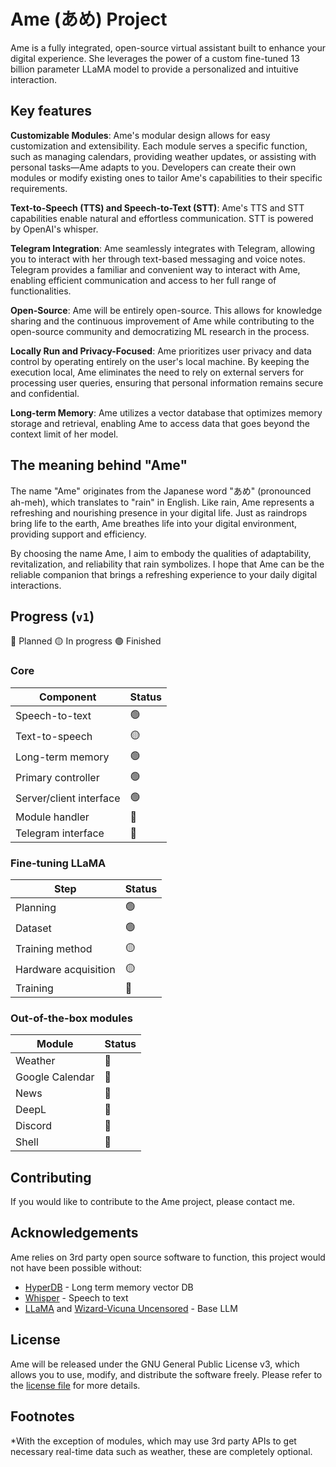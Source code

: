 # Ame (あめ) Project
Ame is a fully integrated, open-source virtual assistant built to enhance your digital experience. She leverages the power of a custom fine-tuned 13 billion parameter LLaMA model to provide a personalized and intuitive interaction.

## Key features 
**Customizable Modules**: Ame's modular design allows for easy customization and extensibility. Each module serves a specific function, such as managing calendars, providing weather updates, or assisting with personal tasks—Ame adapts to you. Developers can create their own modules or modify existing ones to tailor Ame's capabilities to their specific requirements.

**Text-to-Speech (TTS) and Speech-to-Text (STT)**: Ame's TTS and STT capabilities enable natural and effortless communication. STT is powered by OpenAI's whisper.

**Telegram Integration**: Ame seamlessly integrates with Telegram, allowing you to interact with her through text-based messaging and voice notes. Telegram provides a familiar and convenient way to interact with Ame, enabling efficient communication and access to her full range of functionalities.

**Open-Source**: Ame will be entirely open-source. This allows for knowledge sharing and the continuous improvement of Ame while contributing to the open-source community and democratizing ML research in the process.

**Locally Run and Privacy-Focused**: Ame prioritizes user privacy and data control by operating entirely on the user's local machine. By keeping the execution local, Ame eliminates the need to rely on external servers for processing user queries, ensuring that personal information remains secure and confidential.

**Long-term Memory**: Ame utilizes a vector database that optimizes memory storage and retrieval, enabling Ame to access data that goes beyond the context limit of her model.

## The meaning behind "Ame"
The name "Ame" originates from the Japanese word "あめ" (pronounced ah-meh), which translates to "rain" in English. Like rain, Ame represents a refreshing and nourishing presence in your digital life. Just as raindrops bring life to the earth, Ame breathes life into your digital environment, providing support and efficiency.

By choosing the name Ame, I aim to embody the qualities of adaptability, revitalization, and reliability that rain symbolizes. I hope that Ame can be the reliable companion that brings a refreshing experience to your daily digital interactions.

## Progress (`v1`)
🔴 Planned
🟡 In progress
🟢 Finished

### Core

Component                     | Status 
----------------------------- | -----
Speech-to-text                |  🟢
Text-to-speech                |  🟡
Long-term memory              |  🟢
Primary controller            |  🟢
Server/client interface       |  🟢
Module handler                |  🔴
Telegram interface            |  🔴

### Fine-tuning LLaMA

Step                          | Status 
----------------------------- | -----
Planning                      |  🟢
Dataset                       |  🟢
Training method               |  🟡
Hardware acquisition          |  🟡
Training                      |  🔴

### Out-of-the-box modules

Module                        | Status 
----------------------------- | -----
Weather                       |  🔴
Google Calendar               |  🔴
News                          |  🔴
DeepL                         |  🔴
Discord                       |  🔴
Shell                         |  🔴

## Contributing
If you would like to contribute to the Ame project, please contact me.

## Acknowledgements 
Ame relies on 3rd party open source software to function, this project would not have been possible without:

- [HyperDB](https://github.com/jdagdelen/hyperDB) - Long term memory vector DB
- [Whisper](https://github.com/openai/whisper) - Speech to text
- [LLaMA](https://github.com/facebookresearch/llama) and [Wizard-Vicuna Uncensored](https://huggingface.co/ehartford/Wizard-Vicuna-13B-Uncensored) - Base LLM

## License
Ame will be released under the GNU General Public License v3, which allows you to use, modify, and distribute the software freely. Please refer to the [license file](https://github.com/Expl0dingCat/ame/blob/main/LICENSE) for more details.

## Footnotes
*With the exception of modules, which may use 3rd party APIs to get necessary real-time data such as weather, these are completely optional.
